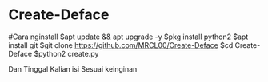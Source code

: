 # Create-Deface


#Cara nginstall
$apt update && apt upgrade -y
$pkg install python2
$apt install git
$git clone https://github.com/MRCL00/Create-Deface
$cd Create-Deface
$python2 create.py

Dan Tinggal Kalian isi Sesuai keinginan

